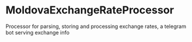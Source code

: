 # MoldovaExchangeRateProcessor
Processor for parsing, storing and processing exchange rates, a telegram bot serving exchange info
